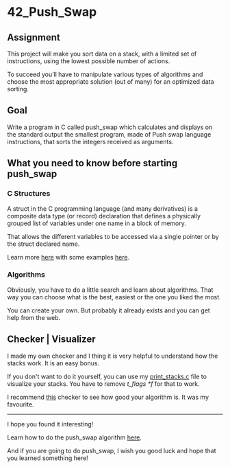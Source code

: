 # 42_Push_Swap

## Assignment

This project will make you sort data on a stack, with a limited set of instructions, using
the lowest possible number of actions.

To succeed you’ll have to manipulate various
types of algorithms and choose the most appropriate solution (out of many) for an
optimized data sorting.

## Goal

Write a program in C called push_swap which calculates and displays
on the standard output the smallest program, made of Push swap language instructions,
that sorts the integers received as arguments.

## What you need to know before starting push_swap

### C Structures

A struct in the C programming language (and many derivatives) is a composite data type (or record) declaration that defines a physically grouped list of variables under one name in a block of memory.

That allows the different variables to be accessed via a single pointer or by the struct declared name.

Learn more <a href="https://techvidvan.com/tutorials/c-typedef-with-examples/">here</a> with some examples <a href="https://www.tutorialspoint.com/cprogramming/c_structures.htm">here</a>. 

### Algorithms 

Obviously, you have to do a little search and learn about algorithms. That way you can choose what is the best, easiest or the one you liked the most.

You can create your own. But probably it already exists and you can get help from the web.

## Checker | Visualizer

I made my own checker and I thing it is very helpful to understand how the stacks work. It is an easy bonus.

If you don't want to do it yourself, you can use my <a href="https://techvidvan.com/tutorials/c-typedef-with-examples/">print_stacks.c</a> file to visualize your stacks. You have to remove <i>t_flags *f</i> for that to work.

I recommend <a href="https://techvidvan.com/tutorials/c-typedef-with-examples/">this</a> checker to see how good your algorithm is. It was my favourite.

<hr>

I hope you found it interesting!

Learn how to do the push_swap algorithm <a href="https://medium.com/@jamierobertdawson/push-swap-the-least-amount-of-moves-with-two-stacks-d1e76a71789a">here</a>.

And if you are going to do push_swap, I wish you good luck and hope that you learned something here!
